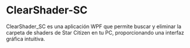 # ClearShader-SC
ClearShader_SC es una aplicación WPF que permite buscar y eliminar la carpeta de shaders de Star Citizen en tu PC, proporcionando una interfaz gráfica intuitiva.
